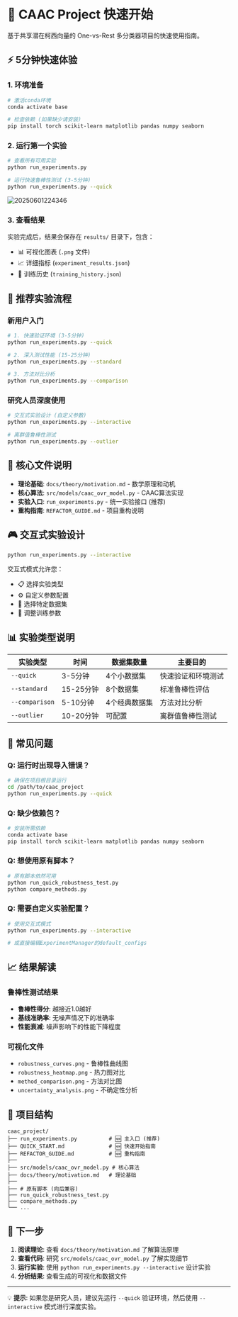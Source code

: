 # 🚀 CAAC Project 快速开始

基于共享潜在柯西向量的 One-vs-Rest 多分类器项目的快速使用指南。

## ⚡ 5分钟快速体验

### 1. 环境准备
```bash
# 激活conda环境
conda activate base

# 检查依赖 (如果缺少请安装)
pip install torch scikit-learn matplotlib pandas numpy seaborn
```

### 2. 运行第一个实验
```bash
# 查看所有可用实验
python run_experiments.py

# 运行快速鲁棒性测试 (3-5分钟)
python run_experiments.py --quick
```

![20250601224346](https://s2.loli.net/2025/06/01/craV6wnQljB3HCp.png)

### 3. 查看结果
实验完成后，结果会保存在 `results/` 目录下，包含：
- 📊 可视化图表 (`.png` 文件)
- 📈 详细指标 (`experiment_results.json`)
- 📝 训练历史 (`training_history.json`)

## 🎯 推荐实验流程

### 新用户入门
```bash
# 1. 快速验证环境 (3-5分钟)
python run_experiments.py --quick

# 2. 深入测试性能 (15-25分钟)
python run_experiments.py --standard

# 3. 方法对比分析
python run_experiments.py --comparison
```

### 研究人员深度使用
```bash
# 交互式实验设计 (自定义参数)
python run_experiments.py --interactive

# 离群值鲁棒性测试
python run_experiments.py --outlier
```

## 🔧 核心文件说明

- **理论基础**: `docs/theory/motivation.md` - 数学原理和动机
- **核心算法**: `src/models/caac_ovr_model.py` - CAAC算法实现
- **实验入口**: `run_experiments.py` - 统一实验接口 (推荐)
- **重构指南**: `REFACTOR_GUIDE.md` - 项目重构说明

## 🎮 交互式实验设计

```bash
python run_experiments.py --interactive
```

交互式模式允许您：
- 📋 选择实验类型
- ⚙️ 自定义参数配置  
- 🎯 选择特定数据集
- 🔧 调整训练参数

## 📊 实验类型说明

| 实验类型 | 时间 | 数据集数量 | 主要目的 |
|---------|------|-----------|----------|
| `--quick` | 3-5分钟 | 4个小数据集 | 快速验证和环境测试 |
| `--standard` | 15-25分钟 | 8个数据集 | 标准鲁棒性评估 |
| `--comparison` | 5-10分钟 | 4个经典数据集 | 方法对比分析 |
| `--outlier` | 10-20分钟 | 可配置 | 离群值鲁棒性测试 |

## 🚨 常见问题

### Q: 运行时出现导入错误？
```bash
# 确保在项目根目录运行
cd /path/to/caac_project
python run_experiments.py --quick
```

### Q: 缺少依赖包？
```bash
# 安装所需依赖
conda activate base
pip install torch scikit-learn matplotlib pandas numpy seaborn
```

### Q: 想使用原有脚本？
```bash
# 原有脚本依然可用
python run_quick_robustness_test.py
python compare_methods.py
```

### Q: 需要自定义实验配置？
```bash
# 使用交互式模式
python run_experiments.py --interactive

# 或直接编辑ExperimentManager的default_configs
```

## 📈 结果解读

### 鲁棒性测试结果
- **鲁棒性得分**: 越接近1.0越好
- **基线准确率**: 无噪声情况下的准确率
- **性能衰减**: 噪声影响下的性能下降程度

### 可视化文件
- `robustness_curves.png` - 鲁棒性曲线图
- `robustness_heatmap.png` - 热力图对比
- `method_comparison.png` - 方法对比图
- `uncertainty_analysis.png` - 不确定性分析

## 🔄 项目结构

```
caac_project/
├── run_experiments.py          # 🆕 主入口 (推荐)
├── QUICK_START.md              # 🆕 快速开始指南
├── REFACTOR_GUIDE.md           # 🆕 重构指南
├── 
├── src/models/caac_ovr_model.py # 核心算法
├── docs/theory/motivation.md   # 理论基础
├── 
├── # 原有脚本 (向后兼容)
├── run_quick_robustness_test.py
├── compare_methods.py
└── ...
```

## 🎯 下一步

1. **阅读理论**: 查看 `docs/theory/motivation.md` 了解算法原理
2. **查看代码**: 研究 `src/models/caac_ovr_model.py` 了解实现细节  
3. **运行实验**: 使用 `python run_experiments.py --interactive` 设计实验
4. **分析结果**: 查看生成的可视化和数据文件

---

💡 **提示**: 如果您是研究人员，建议先运行 `--quick` 验证环境，然后使用 `--interactive` 模式进行深度实验。 